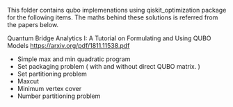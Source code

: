 This folder contains qubo implemenations using qiskit_optimization package for the following items.
The maths behind these solutions is referred from the papers below. 

Quantum Bridge Analytics I: A Tutorial on Formulating and Using QUBO Models
https://arxiv.org/pdf/1811.11538.pdf

- Simple max and min quadratic program 
- Set packaging problem ( with and without direct QUBO matrix. )
- Set partitioning problem
- Maxcut
- Minimum vertex cover 
- Number partitioning problem